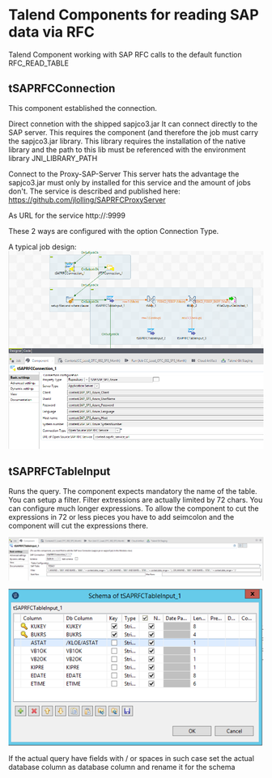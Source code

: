 # Talend Components for reading SAP data via RFC
Talend Component working with SAP RFC calls to the default function RFC_READ_TABLE

## tSAPRFCConnection
This component established the connection.

Direct connetion with the shipped sapjco3.jar
It can connect directly to the SAP server. This requires the component (and therefore the job must carry the sapjco3.jar library.
This library requires the installation of the native library and the path to this lib must be referenced with the environment library JNI_LIBRARY_PATH

Connect to the Proxy-SAP-Server
This server hats the advantage the sapjco3.jar must only by installed for this service and the amount of jobs don't.
The service is described and published here: https://github.com/jlolling/SAPRFCProxyServer

As URL for the service http://<host>:9999

These 2 ways are configured with the option Connection Type.

A typical job design:
![Job here the connection components](https://github.com/jlolling/talendcomp_tSAPRFC/blob/master/doc/tSAPRFC_real_live_job_design.png)

## tSAPRFCTableInput

Runs the query.
The component expects mandatory the name of the table.
You can setup a filter.
Filter extressions are actually limited by 72 chars. You can configure much longer expressions. 
To allow the component to cut the expressions in 72 or less pieces you have to add seimcolon and the component will cut the expressions there.

![Job here the input component](https://github.com/jlolling/talendcomp_tSAPRFC/blob/master/doc/tSAPRFCTableInput_real_live_job_design.png)

![Job here the input component schema](https://github.com/jlolling/talendcomp_tSAPRFC/blob/master/doc/tSAPRFCTableInput_schema.png)

If the actual query have fields with / or spaces in such case set the actual database column as database column and rename it for the schema 


